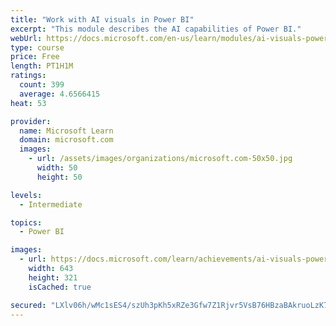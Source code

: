 ```yaml
---
title: "Work with AI visuals in Power BI"
excerpt: "This module describes the AI capabilities of Power BI."
webUrl: https://docs.microsoft.com/en-us/learn/modules/ai-visuals-power-bi/
type: course
price: Free
length: PT1H1M
ratings:
  count: 399
  average: 4.6566415
heat: 53

provider:
  name: Microsoft Learn
  domain: microsoft.com
  images:
    - url: /assets/images/organizations/microsoft.com-50x50.jpg
      width: 50
      height: 50

levels:
  - Intermediate

topics:
  - Power BI

images:
  - url: https://docs.microsoft.com/learn/achievements/ai-visuals-power-bi-social.png
    width: 643
    height: 321
    isCached: true

secured: "LXlv06h/wMc1sES4/szUh3pKh5xRZe3Gfw7Z1Rjvr5VsB76HBzaBAkruoLzK7zTbk+K1H7MiNHVqmIl4+bS3gQ2jv2xl9QH1IEv/JcwHucTCMae7KFHBoY1VQrdA4v26YWJkY9phVq9qV1wm+bjIGo6Y+BLEbI9akKMTgppFc1JB2DMhbnzCMoxS/sQOKRfrQyhy2mWVETWBvtotx5D/4VJLZ6bI3WA8moXbXagdp6c/Z4tAs/DqW9sMNehaqJHqZJP6OZRnzw0iuTefnhIsc2HYsLJcsXptnV5DTsLLhn1/WiIdHtRvFkm9BbmqUIckah895zdB9K5iOzSq30E870sRmx/sINF63Z/9f5nxLkdZKiyf1GP2aHXMnBrBBQ8h1ElQMDLI9mrQ9hwRR3o41PnlMfxNlvp2jfWTB1zX5oQ=;dGViQ2d4TXfLVDipFxAOcg=="
---
```


